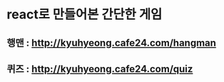 # react로 만들어본 간단한 게임

## 행맨 : http://kyuhyeong.cafe24.com/hangman

## 퀴즈 : http://kyuhyeong.cafe24.com/quiz
